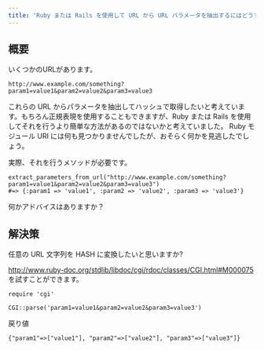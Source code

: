 ```yaml
---
title: 'Ruby または Rails を使用して URL から URL パラメータを抽出するにはどうすればよいですか?'
---
```


## 概要
いくつかのURLがあります。

```
http://www.example.com/something?param1=value1&param2=value2&param3=value3

```
これらの URL からパラメータを抽出してハッシュで取得したいと考えています。もちろん正規表現を使用することもできますが、Ruby または Rails を使用してそれを行うより簡単な方法があるのではないかと考えていました。 Ruby モジュール URI には何も見つかりませんでしたが、おそらく何かを見逃したでしょう。

実際、それを行うメソッドが必要です。

```
extract_parameters_from_url("http://www.example.com/something?param1=value1&param2=value2&param3=value3")
#=> {:param1 => 'value1', :param2 => 'value2', :param3 => 'value3'}

```
何かアドバイスはありますか？

## 解決策
任意の URL 文字列を HASH に変換したいと思いますか?

http://www.ruby-doc.org/stdlib/libdoc/cgi/rdoc/classes/CGI.html#M000075 を試すことができます。

```
require 'cgi'

CGI::parse('param1=value1&param2=value2&param3=value3')

```
戻り値

```
{"param1"=>["value1"], "param2"=>["value2"], "param3"=>["value3"]}

```
